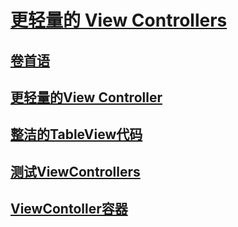 # [更轻量的 View Controllers](SUMMARY.md)
## [卷首语](Issue/issue-1-0.md)
## [更轻量的View Controller](Issue/issue-1-1.md)
## [整洁的TableView代码](Issue/issue-1-2.md)
## [测试ViewControllers](Issue/issue-1-3.md)
## [ViewContoller容器](Issue/issue-1-4.md)
